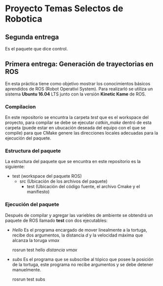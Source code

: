 # Proyecto Temas Selectos de Robotica

## Segunda entrega

Es el paquete que dice control.

## Primera entrega: Generación de trayectorias en ROS

En esta práctica tiene como objetivo mostrar los conocimientos básicos aprendidos de ROS (Robot Operativi System). Para realizarló se utiliza un sistema **Ubuntu 16.04** LTS junto con la versión **Kinetic Kame** de ROS.

### Compilacion

En este repositorio se encuntra la carpeta *test* que es el workspace del proyecto, para compilar se debe se ejecutar *catkin_make* dentró de esta carpeta (puede estar en ubucación deseada del equipo con el que se compile) para que CMake genere las direcciones locales adecuadas para la ejecución del paquete.

### Estructura del paquete

La estructura del paquete que se encuntra en este repositorio es la siguiente:
* test (workspace del paquete ROS)
    * src (Ubicación de los archivos del paquete)
        * test (Ubicación del código fuente, el archivo Cmake y el manifiesto)

### Ejecución del paquete

Después de compilar y agregar las variebles de ambiente se obtendrá un paquete de ROS llamado **test** con dos ejecutables:
*   *Hello* Es el programa encargado de mover linealmente a la tortuga, recibe dos argumentos, la distancia *d* y la velocidad máxima que alcanza la toruga *vmax*

    rosrun test hello *distancia* *vmax*

*   *subs*  Es el programa que se subscribe al tópico que posee la posición de la tortuga, este programa no recibe argumentos y se debe detener manuelmente.
    
    rosrun test subs